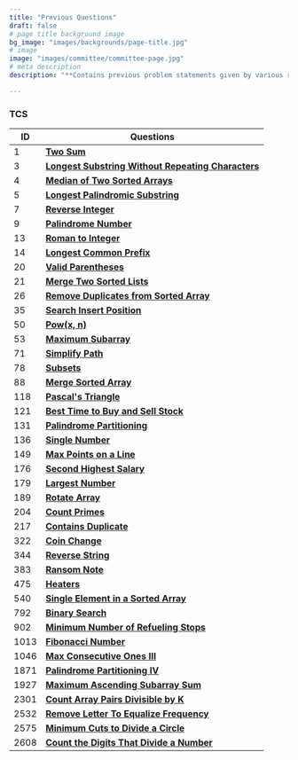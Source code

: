 ```yaml
---
title: "Previous Questions"
draft: false
# page title background image
bg_image: "images/backgrounds/page-title.jpg"
# image
image: "images/committee/committee-page.jpg"
# meta description
description: "**Contains previous problem statements given by various recruitors during their selection process.**"

---
```

### TCS

| ID   | Questions                                                                                                                               |
|------|-------------------------------------------------------------------------------------------------------------------------------------------------|
| 1    | **[Two Sum](https://leetcode.com/problems/two-sum/description/)**                                                                               |
| 3    | **[Longest Substring Without Repeating Characters](https://leetcode.com/problems/longest-substring-without-repeating-characters/description/)** |
| 4    | **[Median of Two Sorted Arrays](https://leetcode.com/problems/median-of-two-sorted-arrays/description/)**                                       |
| 5    | **[Longest Palindromic Substring](https://leetcode.com/problems/longest-palindromic-substring/description/)**                                   |
| 7    | **[Reverse Integer](https://leetcode.com/problems/reverse-integer/description/)**                                                               |
| 9    | **[Palindrome Number](https://leetcode.com/problems/palindrome-number/description/)**                                                           |
| 13   | **[Roman to Integer](https://leetcode.com/problems/roman-to-integer/description/)**                                                             |
| 14   | **[Longest Common Prefix](https://leetcode.com/problems/longest-common-prefix/description/)**                                                   |
| 20   | **[Valid Parentheses](https://leetcode.com/problems/valid-parentheses/description/)**                                                           |
| 21   | **[Merge Two Sorted Lists](https://leetcode.com/problems/merge-two-sorted-lists/description/)**                                                 |
| 26   | **[Remove Duplicates from Sorted Array](https://leetcode.com/problems/remove-duplicates-from-sorted-array/description/)**                       |
| 35   | **[Search Insert Position](https://leetcode.com/problems/search-insert-position/description/)**                                                 |
| 50   | **[Pow(x, n)](https://leetcode.com/problems/powx-n/description/)**                                                                              |
| 53   | **[Maximum Subarray](https://leetcode.com/problems/maximum-subarray/description/)**                                                             |
| 71   | **[Simplify Path](https://leetcode.com/problems/simplify-path/description/)**                                                                   |
| 78   | **[Subsets](https://leetcode.com/problems/subsets/description/)**                                                                               |
| 88   | **[Merge Sorted Array](https://leetcode.com/problems/merge-sorted-array/description/)**                                                         |
| 118  | **[Pascal's Triangle](https://leetcode.com/problems/pascals-triangle/description/)**                                                            |
| 121  | **[Best Time to Buy and Sell Stock](https://leetcode.com/problems/best-time-to-buy-and-sell-stock/description/)**                               |
| 131  | **[Palindrome Partitioning](https://leetcode.com/problems/palindrome-partitioning/description/)**                                               |
| 136  | **[Single Number](https://leetcode.com/problems/single-number/description/)**                                                                   |
| 149  | **[Max Points on a Line](https://leetcode.com/problems/max-points-on-a-line/description/)**                                                     |
| 176  | **[Second Highest Salary](https://leetcode.com/problems/second-highest-salary/description/)**                                                   |
| 179  | **[Largest Number](https://leetcode.com/problems/largest-number/description/)**                                                                 |
| 189  | **[Rotate Array](https://leetcode.com/problems/rotate-array/description/)**                                                                     |
| 204  | **[Count Primes](https://leetcode.com/problems/count-primes/description/)**                                                                     |
| 217  | **[Contains Duplicate](https://leetcode.com/problems/contains-duplicate/description/)**                                                         |
| 322  | **[Coin Change](https://leetcode.com/problems/coin-change/description/)**                                                                       |
| 344  | **[Reverse String](https://leetcode.com/problems/reverse-string/description/)**                                                                 |
| 383  | **[Ransom Note](https://leetcode.com/problems/ransom-note/description/)**                                                                       |
| 475  | **[Heaters](https://leetcode.com/problems/heaters/description/)**                                                                               |
| 540  | **[Single Element in a Sorted Array](https://leetcode.com/problems/single-element-in-a-sorted-array/description/)**                             |
| 792  | **[Binary Search](https://leetcode.com/problems/binary-search/description/)**                                                                   |
| 902  | **[Minimum Number of Refueling Stops](https://leetcode.com/problems/minimum-number-of-refueling-stops/description/)**                           |
| 1013 | **[Fibonacci Number](https://leetcode.com/problems/fibonacci-number/description/)**                                                             |
| 1046 | **[Max Consecutive Ones III](https://leetcode.com/problems/max-consecutive-ones-iii/description/)**                                             |
| 1871 | **[Palindrome Partitioning IV](https://leetcode.com/problems/palindrome-partitioning-iv/description/)**                                         |
| 1927 | **[Maximum Ascending Subarray Sum](https://leetcode.com/problems/maximum-ascending-subarray-sum/description/)**                                 |
| 2301 | **[Count Array Pairs Divisible by K](https://leetcode.com/problems/count-array-pairs-divisible-by-k/description/)**                             |
| 2532 | **[Remove Letter To Equalize Frequency](https://leetcode.com/problems/remove-letter-to-equalize-frequency/description/)**                       |
| 2575 | **[Minimum Cuts to Divide a Circle](https://leetcode.com/problems/minimum-cuts-to-divide-a-circle/description/)**                               |
| 2608 | **[Count the Digits That Divide a Number](https://leetcode.com/problems/count-the-digits-that-divide-a-number/description/)**                   |